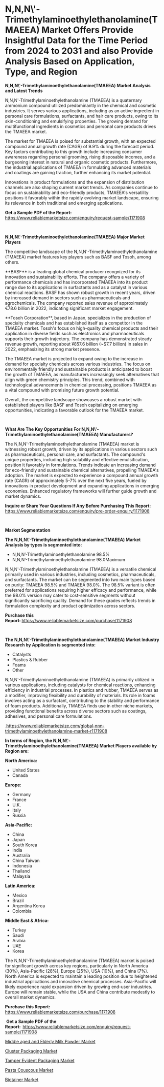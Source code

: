 <p><h1>N,N,N\'-Trimethylaminoethylethanolamine(TMAEEA) Market Offers Provide Insightful Data for the Time Period from 2024 to 2031 and also Provide Analysis Based on Application, Type, and Region</h1></p><p><strong>N,N,N\'-Trimethylaminoethylethanolamine(TMAEEA) Market Analysis and Latest Trends</strong></p>
<p><p>N,N,N'-Trimethylaminoethylethanolamine (TMAEEA) is a quaternary ammonium compound utilized predominantly in the chemical and cosmetic industries. It serves various applications, including as an active ingredient in personal care formulations, surfactants, and hair care products, owing to its skin-conditioning and emulsifying properties. The growing demand for multifunctional ingredients in cosmetics and personal care products drives the TMAEEA market.</p><p>The market for TMAEEA is poised for substantial growth, with an expected compound annual growth rate (CAGR) of 9.9% during the forecast period. Key factors contributing to this growth include increasing consumer awareness regarding personal grooming, rising disposable incomes, and a burgeoning interest in natural and organic cosmetic products. Furthermore, the industrial applications of TMAEEA in formulating advanced materials and coatings are gaining traction, further enhancing its market potential. </p><p>Innovations in product formulations and the expansion of distribution channels are also shaping current market trends. As companies continue to focus on sustainability and eco-friendly products, TMAEEA's versatility positions it favorably within the rapidly evolving market landscape, ensuring its relevance in both traditional and emerging applications.</p></p>
<p><strong>Get a Sample PDF of the Report:&nbsp;</strong> <a href="https://www.reliablemarketsize.com/enquiry/request-sample/1171908?utm_campaign=1133&utm_medium=2&utm_source=Github&utm_content=ia&utm_term=01102024&utm_id=nnn-trimethylaminoethylethanolaminetmaeea">https://www.reliablemarketsize.com/enquiry/request-sample/1171908</a></p>
<p>&nbsp;</p>
<p><strong>N,N,N\'-Trimethylaminoethylethanolamine(TMAEEA) Major Market Players</strong></p>
<p><p>The competitive landscape of the N,N,N'-Trimethylaminoethylethanolamine (TMAEEA) market features key players such as BASF and Tosoh, among others. </p><p>**BASF** is a leading global chemical producer recognized for its innovation and sustainability efforts. The company offers a variety of performance chemicals and has incorporated TMAEEA into its product range due to its applications in surfactants and as a catalyst in various chemical reactions. BASF has shown robust growth in recent years, driven by increased demand in sectors such as pharmaceuticals and agrochemicals. The company reported sales revenue of approximately €78.6 billion in 2022, indicating significant market engagement.</p><p>**Tosoh Corporation**, based in Japan, specializes in the production of specialty chemicals and has established itself as a competitor in the TMAEEA market. Tosoh's focus on high-quality chemical products and their application in diverse fields such as electronics and pharmaceuticals supports their growth trajectory. The company has demonstrated steady revenue growth, reporting about ¥857.6 billion (~$7.7 billion) in sales in 2022, emphasizing its strong market presence.</p><p>The TMAEEA market is projected to expand owing to the increase in demand for specialty chemicals across various industries. The focus on environmentally friendly and sustainable products is anticipated to boost the growth of TMAEEA, as manufacturers increasingly seek alternatives that align with green chemistry principles. This trend, combined with technological advancements in chemical processing, positions TMAEEA as a vital compound with promising future growth potential.</p><p>Overall, the competitive landscape showcases a robust market with established players like BASF and Tosoh capitalizing on emerging opportunities, indicating a favorable outlook for the TMAEEA market.</p></p>
<p>&nbsp;</p>
<p><strong>What Are The Key Opportunities For N,N,N\'-Trimethylaminoethylethanolamine(TMAEEA) Manufacturers?</strong></p>
<p><p>The N,N,N'-Trimethylaminoethylethanolamine (TMAEEA) market is witnessing robust growth, driven by its applications in various sectors such as pharmaceuticals, personal care, and surfactants. The compound's unique properties, including high solubility and effective emulsification, position it favorably in formulations. Trends indicate an increasing demand for eco-friendly and sustainable chemical alternatives, propelling TMAEEA's adoption. The market is expected to experience a compound annual growth rate (CAGR) of approximately 5-7% over the next five years, fueled by innovations in product development and expanding applications in emerging economies. Enhanced regulatory frameworks will further guide growth and market dynamics.</p></p>
<p><strong>Inquire or Share Your Questions If Any Before Purchasing This Report:</strong> <a href="https://www.reliablemarketsize.com/enquiry/pre-order-enquiry/1171908?utm_campaign=1133&utm_medium=2&utm_source=Github&utm_content=ia&utm_term=01102024&utm_id=nnn-trimethylaminoethylethanolaminetmaeea">https://www.reliablemarketsize.com/enquiry/pre-order-enquiry/1171908</a></p>
<p>&nbsp;</p>
<p><strong>Market Segmentation</strong></p>
<p><strong>The N,N,N\'-Trimethylaminoethylethanolamine(TMAEEA) Market Analysis by types is segmented into:</strong></p>
<p><ul><li>N,N,N’-Trimethylaminoethylethanolamine 98.5%</li><li>N,N,N’-Trimethylaminoethylethanolamine 98.0Maximum</li></ul></p>
<p><p>N,N,N'-Trimethylaminoethylethanolamine (TMAEEA) is a versatile chemical primarily used in various industries, including cosmetics, pharmaceuticals, and surfactants. The market can be segmented into two main types based on purity: TMAEEA 98.5% and TMAEEA 98.0%. The 98.5% variant is often preferred for applications requiring higher efficacy and performance, while the 98.0% version may cater to cost-sensitive segments without significantly sacrificing quality. Demand for these grades reflects trends in formulation complexity and product optimization across sectors.</p></p>
<p><strong>Purchase this Report:&nbsp;</strong><a href="https://www.reliablemarketsize.com/purchase/1171908?utm_campaign=1133&utm_medium=2&utm_source=Github&utm_content=ia&utm_term=01102024&utm_id=nnn-trimethylaminoethylethanolaminetmaeea">https://www.reliablemarketsize.com/purchase/1171908</a></p>
<p>&nbsp;</p>
<p><strong>The N,N,N\'-Trimethylaminoethylethanolamine(TMAEEA) Market Industry Research by Application is segmented into:</strong></p>
<p><ul><li>Catalysts</li><li>Plastics & Rubber</li><li>Foams</li><li>Other</li></ul></p>
<p><p>N,N,N'-Trimethylaminoethylethanolamine (TMAEEA) is primarily utilized in various applications, including catalysts for chemical reactions, enhancing efficiency in industrial processes. In plastics and rubber, TMAEEA serves as a modifier, improving flexibility and durability of materials. Its role in foams involves acting as a surfactant, contributing to the stability and performance of foam products. Additionally, TMAEEA finds use in other niche markets, providing functional benefits across diverse sectors such as coatings, adhesives, and personal care formulations.</p></p>
<p><a href="https://www.reliablemarketsize.com/global-nnn-trimethylaminoethylethanolamine-market-r1171908?utm_campaign=1133&utm_medium=2&utm_source=Github&utm_content=ia&utm_term=01102024&utm_id=nnn-trimethylaminoethylethanolaminetmaeea">&nbsp;https://www.reliablemarketsize.com/global-nnn-trimethylaminoethylethanolamine-market-r1171908</a></p>
<p><strong>In terms of Region, the N,N,N\'-Trimethylaminoethylethanolamine(TMAEEA) Market Players available by Region are:</strong></p>
<p>
    <p> <strong> North America: </strong>
        <ul>
            <li>United States</li>
            <li>Canada</li>
        </ul>
        </p> 
    <p> <strong> Europe: </strong>
        <ul>
            <li>Germany</li>
            <li>France</li>
            <li>U.K.</li>
            <li>Italy</li>
            <li>Russia</li>
        </ul>
        </p> 
    <p> <strong> Asia-Pacific: </strong>
        <ul>
            <li>China</li>
            <li>Japan</li>
            <li>South Korea</li>
            <li>India</li>
            <li>Australia</li>
            <li>China Taiwan</li>
            <li>Indonesia</li>
            <li>Thailand</li>
            <li>Malaysia</li>
        </ul>
        </p> 
    <p> <strong> Latin America: </strong>
        <ul>
            <li>Mexico</li>
            <li>Brazil</li>
            <li>Argentina Korea</li>
            <li>Colombia</li>
        </ul>
        </p> 
    <p> <strong> Middle East & Africa: </strong>
        <ul>
            <li>Turkey</li>
            <li>Saudi</li>
            <li>Arabia</li>
            <li>UAE</li>
            <li>Korea</li>
        </ul>
    </p>
    </p>
<p><p>The N,N,N'-Trimethylaminoethylethanolamine (TMAEEA) market is poised for significant growth across key regions, particularly in North America (30%), Asia-Pacific (28%), Europe (25%), USA (10%), and China (7%). North America is expected to maintain a leading position due to heightened industrial applications and innovative chemical processes. Asia-Pacific will likely experience rapid expansion driven by growing end-user industries. Europe will remain stable, while the USA and China contribute modestly to overall market dynamics.</p></p>
<p><strong>Purchase this Report: </strong><a href="https://www.reliablemarketsize.com/purchase/1171908?utm_campaign=1133&utm_medium=2&utm_source=Github&utm_content=ia&utm_term=01102024&utm_id=nnn-trimethylaminoethylethanolaminetmaeea">https://www.reliablemarketsize.com/purchase/1171908</a></p>
<p>&nbsp;<strong>Get a Sample PDF of the Report:&nbsp;&nbsp;</strong><a href="https://www.reliablemarketsize.com/enquiry/request-sample/1171908?utm_campaign=1133&utm_medium=2&utm_source=Github&utm_content=ia&utm_term=01102024&utm_id=nnn-trimethylaminoethylethanolaminetmaeea">https://www.reliablemarketsize.com/enquiry/request-sample/1171908</a></p>
<p><strong></strong></p>
<p><p><a href="https://issuu.com/reportprime-2/docs/middle-aged-and-elderly-milk-powder_ad6cab3ee35818?utm_campaign=1133&utm_medium=2&utm_source=Github&utm_content=ia&utm_term=01102024&utm_id=nnn-trimethylaminoethylethanolaminetmaeea">Middle aged and Elderly Milk Powder Market</a></p><p><a href="https://www.linkedin.com/pulse/market-insights-global-cluster-packaging-forecast-innovation-i2jwf?utm_campaign=1133&utm_medium=2&utm_source=Github&utm_content=ia&utm_term=01102024&utm_id=nnn-trimethylaminoethylethanolaminetmaeea">Cluster Packaging Market</a></p><p><a href="https://www.linkedin.com/pulse/global-tamper-evident-packaging-market-opportunities-challenges2024-gpcyf?utm_campaign=1133&utm_medium=2&utm_source=Github&utm_content=ia&utm_term=01102024&utm_id=nnn-trimethylaminoethylethanolaminetmaeea">Tamper Evident Packaging Market</a></p><p><a href="https://issuu.com/reportprime-2/docs/pasta-couscous-market-size-2030.ppt_247103d1e8213b?utm_campaign=1133&utm_medium=2&utm_source=Github&utm_content=ia&utm_term=01102024&utm_id=nnn-trimethylaminoethylethanolaminetmaeea">Pasta Couscous Market</a></p><p><a href="https://www.linkedin.com/pulse/insights-biotainer-market-size-which-expanding-43-cagr-from-7l1af?utm_campaign=1133&utm_medium=2&utm_source=Github&utm_content=ia&utm_term=01102024&utm_id=nnn-trimethylaminoethylethanolaminetmaeea">Biotainer Market</a></p></p>